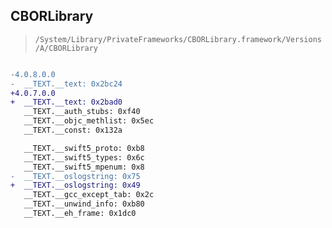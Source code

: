 ## CBORLibrary

> `/System/Library/PrivateFrameworks/CBORLibrary.framework/Versions/A/CBORLibrary`

```diff

-4.0.8.0.0
-  __TEXT.__text: 0x2bc24
+4.0.7.0.0
+  __TEXT.__text: 0x2bad0
   __TEXT.__auth_stubs: 0xf40
   __TEXT.__objc_methlist: 0x5ec
   __TEXT.__const: 0x132a

   __TEXT.__swift5_proto: 0xb8
   __TEXT.__swift5_types: 0x6c
   __TEXT.__swift5_mpenum: 0x8
-  __TEXT.__oslogstring: 0x75
+  __TEXT.__oslogstring: 0x49
   __TEXT.__gcc_except_tab: 0x2c
   __TEXT.__unwind_info: 0xb80
   __TEXT.__eh_frame: 0x1dc0

```
